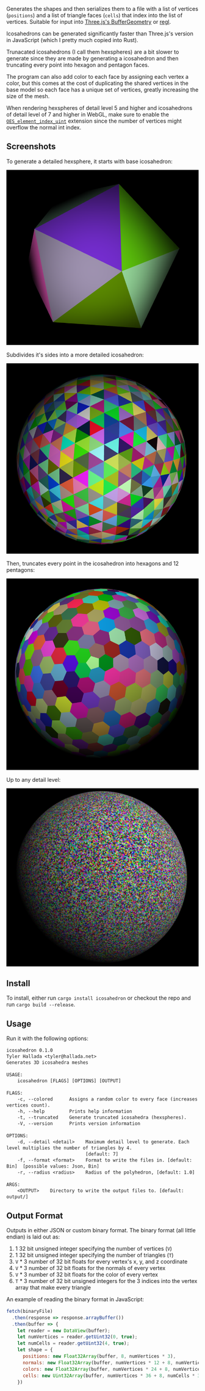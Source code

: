 Generates the shapes and then serializes them to a file with a list of vertices 
(`positions`) and a list of triangle faces (`cells`) that index into the list of 
vertices. Suitable for input into [Three.js's 
BufferGeometry](https://threejs.org/docs/#api/en/core/BufferGeometry) or 
[regl](https://github.com/regl-project/regl/blob/gh-pages/example/camera.js).

Icosahedrons can be generated significantly faster than Three.js's version in 
JavaScript (which I pretty much copied into Rust).

Trunacated icosahedrons (I call them hexspheres) are a bit slower to generate 
since they are made by generating a icosahedron and then truncating every point 
into hexagon and pentagon faces.

The program can also add color to each face by assigning each vertex a color, 
but this comes at the cost of duplicating the shared vertices in the base model 
so each face has a unique set of vertices, greatly increasing the size of the 
mesh.

When rendering hexspheres of detail level 5 and higher and icosahedrons of 
detail level of 7 and higher in WebGL, make sure to enable the 
[`OES_element_index_uint`](https://developer.mozilla.org/en-US/docs/Web/API/OES_element_index_uint) 
extension since the number of vertices might overflow the normal int index.

## Screenshots

To generate a detailed hexsphere, it starts with base icosahedron:

![icosahedron](img/icosahedron_colored_1.png)

Subdivides it's sides into a more detailed icosahedron:

![subdivided icosahedron](img/icosahedron_colored_3.png)

Then, truncates every point in the icosahedron into hexagons and 12 pentagons:

![hexsphere detail 3](img/hexsphere_colored_3.png)

Up to any detail level:

![hexsphere detail 7](img/hexsphere_colored_7.png)

## Install

To install, either run `cargo install icosahedron` or checkout the repo and run 
`cargo build --release`.

## Usage

Run it with the following options:

```
icosahedron 0.1.0
Tyler Hallada <tyler@hallada.net>
Generates 3D icosahedra meshes

USAGE:
    icosahedron [FLAGS] [OPTIONS] [OUTPUT]

FLAGS:
    -c, --colored      Assigns a random color to every face (increases vertices count).
    -h, --help         Prints help information
    -t, --truncated    Generate truncated icosahedra (hexspheres).
    -V, --version      Prints version information

OPTIONS:
    -d, --detail <detail>    Maximum detail level to generate. Each level multiplies the number of triangles by 4.
                             [default: 7]
    -f, --format <format>    Format to write the files in. [default: Bin]  [possible values: Json, Bin]
    -r, --radius <radius>    Radius of the polyhedron, [default: 1.0]

ARGS:
    <OUTPUT>    Directory to write the output files to. [default: output/]
```

## Output Format

Outputs in either JSON or custom binary format. The binary format (all little 
endian) is laid out as:

1. 1 32 bit unsigned integer specifying the number of vertices (`V`)
2. 1 32 bit unsigned integer specifying the number of triangles (`T`)
3. `V` * 3 number of 32 bit floats for every vertex's x, y, and z coordinate
4. `V` * 3 number of 32 bit floats for the normals of every vertex
5. `V` * 3 number of 32 bit floats for the color of every vertex
6. `T` * 3 number of 32 bit unsigned integers for the 3 indices into the vertex 
   array that make every triangle

An example of reading the binary format in JavaScript:

```javascript
fetch(binaryFile)
  .then(response => response.arrayBuffer())
  .then(buffer => {
    let reader = new DataView(buffer);
    let numVertices = reader.getUint32(0, true);
    let numCells = reader.getUint32(4, true);
    let shape = {
      positions: new Float32Array(buffer, 8, numVertices * 3),
      normals: new Float32Array(buffer, numVertices * 12 + 8, numVertices * 3),
      colors: new Float32Array(buffer, numVertices * 24 + 8, numVertices * 3),
      cells: new Uint32Array(buffer, numVertices * 36 + 8, numCells * 3),
    })
```
